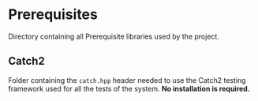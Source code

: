# Prerequisites
Directory containing all Prerequisite libraries used by the project.

## Catch2
Folder containing the ```catch.hpp``` header needed to use the Catch2 testing framework used for all the tests of the system.
**No installation is required.**
